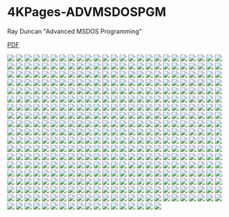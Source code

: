 # 4KPages-ADVMSDOSPGM
Ray Duncan "Advanced MSDOS Programming"

[PDF](https://1drv.ms/b/s!ArSwFV5bfcDrdBKV37HyNEwTuiw?e=7NAbQE)

![](https://github.com/KilianKegel/4KPages-ADVMSDOSPGM/blob/main/images/ADVMSDOSPGM_000.jpg)
![](https://github.com/KilianKegel/4KPages-ADVMSDOSPGM/blob/main/images/ADVMSDOSPGM_001.jpg)
![](https://github.com/KilianKegel/4KPages-ADVMSDOSPGM/blob/main/images/ADVMSDOSPGM_002.jpg)
![](https://github.com/KilianKegel/4KPages-ADVMSDOSPGM/blob/main/images/ADVMSDOSPGM_003.jpg)
![](https://github.com/KilianKegel/4KPages-ADVMSDOSPGM/blob/main/images/ADVMSDOSPGM_004.jpg)
![](https://github.com/KilianKegel/4KPages-ADVMSDOSPGM/blob/main/images/ADVMSDOSPGM_005.jpg)
![](https://github.com/KilianKegel/4KPages-ADVMSDOSPGM/blob/main/images/ADVMSDOSPGM_006.jpg)
![](https://github.com/KilianKegel/4KPages-ADVMSDOSPGM/blob/main/images/ADVMSDOSPGM_007.jpg)
![](https://github.com/KilianKegel/4KPages-ADVMSDOSPGM/blob/main/images/ADVMSDOSPGM_008.jpg)
![](https://github.com/KilianKegel/4KPages-ADVMSDOSPGM/blob/main/images/ADVMSDOSPGM_009.jpg)
![](https://github.com/KilianKegel/4KPages-ADVMSDOSPGM/blob/main/images/ADVMSDOSPGM_010.jpg)
![](https://github.com/KilianKegel/4KPages-ADVMSDOSPGM/blob/main/images/ADVMSDOSPGM_011.jpg)
![](https://github.com/KilianKegel/4KPages-ADVMSDOSPGM/blob/main/images/ADVMSDOSPGM_012.jpg)
![](https://github.com/KilianKegel/4KPages-ADVMSDOSPGM/blob/main/images/ADVMSDOSPGM_013.jpg)
![](https://github.com/KilianKegel/4KPages-ADVMSDOSPGM/blob/main/images/ADVMSDOSPGM_014.jpg)
![](https://github.com/KilianKegel/4KPages-ADVMSDOSPGM/blob/main/images/ADVMSDOSPGM_015.jpg)
![](https://github.com/KilianKegel/4KPages-ADVMSDOSPGM/blob/main/images/ADVMSDOSPGM_016.jpg)
![](https://github.com/KilianKegel/4KPages-ADVMSDOSPGM/blob/main/images/ADVMSDOSPGM_017.jpg)
![](https://github.com/KilianKegel/4KPages-ADVMSDOSPGM/blob/main/images/ADVMSDOSPGM_018.jpg)
![](https://github.com/KilianKegel/4KPages-ADVMSDOSPGM/blob/main/images/ADVMSDOSPGM_019.jpg)
![](https://github.com/KilianKegel/4KPages-ADVMSDOSPGM/blob/main/images/ADVMSDOSPGM_020.jpg)
![](https://github.com/KilianKegel/4KPages-ADVMSDOSPGM/blob/main/images/ADVMSDOSPGM_021.jpg)
![](https://github.com/KilianKegel/4KPages-ADVMSDOSPGM/blob/main/images/ADVMSDOSPGM_022.jpg)
![](https://github.com/KilianKegel/4KPages-ADVMSDOSPGM/blob/main/images/ADVMSDOSPGM_023.jpg)
![](https://github.com/KilianKegel/4KPages-ADVMSDOSPGM/blob/main/images/ADVMSDOSPGM_024.jpg)
![](https://github.com/KilianKegel/4KPages-ADVMSDOSPGM/blob/main/images/ADVMSDOSPGM_025.jpg)
![](https://github.com/KilianKegel/4KPages-ADVMSDOSPGM/blob/main/images/ADVMSDOSPGM_026.jpg)
![](https://github.com/KilianKegel/4KPages-ADVMSDOSPGM/blob/main/images/ADVMSDOSPGM_027.jpg)
![](https://github.com/KilianKegel/4KPages-ADVMSDOSPGM/blob/main/images/ADVMSDOSPGM_028.jpg)
![](https://github.com/KilianKegel/4KPages-ADVMSDOSPGM/blob/main/images/ADVMSDOSPGM_029.jpg)
![](https://github.com/KilianKegel/4KPages-ADVMSDOSPGM/blob/main/images/ADVMSDOSPGM_030.jpg)
![](https://github.com/KilianKegel/4KPages-ADVMSDOSPGM/blob/main/images/ADVMSDOSPGM_031.jpg)
![](https://github.com/KilianKegel/4KPages-ADVMSDOSPGM/blob/main/images/ADVMSDOSPGM_032.jpg)
![](https://github.com/KilianKegel/4KPages-ADVMSDOSPGM/blob/main/images/ADVMSDOSPGM_033.jpg)
![](https://github.com/KilianKegel/4KPages-ADVMSDOSPGM/blob/main/images/ADVMSDOSPGM_034.jpg)
![](https://github.com/KilianKegel/4KPages-ADVMSDOSPGM/blob/main/images/ADVMSDOSPGM_035.jpg)
![](https://github.com/KilianKegel/4KPages-ADVMSDOSPGM/blob/main/images/ADVMSDOSPGM_036.jpg)
![](https://github.com/KilianKegel/4KPages-ADVMSDOSPGM/blob/main/images/ADVMSDOSPGM_037.jpg)
![](https://github.com/KilianKegel/4KPages-ADVMSDOSPGM/blob/main/images/ADVMSDOSPGM_038.jpg)
![](https://github.com/KilianKegel/4KPages-ADVMSDOSPGM/blob/main/images/ADVMSDOSPGM_039.jpg)
![](https://github.com/KilianKegel/4KPages-ADVMSDOSPGM/blob/main/images/ADVMSDOSPGM_040.jpg)
![](https://github.com/KilianKegel/4KPages-ADVMSDOSPGM/blob/main/images/ADVMSDOSPGM_041.jpg)
![](https://github.com/KilianKegel/4KPages-ADVMSDOSPGM/blob/main/images/ADVMSDOSPGM_042.jpg)
![](https://github.com/KilianKegel/4KPages-ADVMSDOSPGM/blob/main/images/ADVMSDOSPGM_043.jpg)
![](https://github.com/KilianKegel/4KPages-ADVMSDOSPGM/blob/main/images/ADVMSDOSPGM_044.jpg)
![](https://github.com/KilianKegel/4KPages-ADVMSDOSPGM/blob/main/images/ADVMSDOSPGM_045.jpg)
![](https://github.com/KilianKegel/4KPages-ADVMSDOSPGM/blob/main/images/ADVMSDOSPGM_046.jpg)
![](https://github.com/KilianKegel/4KPages-ADVMSDOSPGM/blob/main/images/ADVMSDOSPGM_047.jpg)
![](https://github.com/KilianKegel/4KPages-ADVMSDOSPGM/blob/main/images/ADVMSDOSPGM_048.jpg)
![](https://github.com/KilianKegel/4KPages-ADVMSDOSPGM/blob/main/images/ADVMSDOSPGM_049.jpg)
![](https://github.com/KilianKegel/4KPages-ADVMSDOSPGM/blob/main/images/ADVMSDOSPGM_050.jpg)
![](https://github.com/KilianKegel/4KPages-ADVMSDOSPGM/blob/main/images/ADVMSDOSPGM_051.jpg)
![](https://github.com/KilianKegel/4KPages-ADVMSDOSPGM/blob/main/images/ADVMSDOSPGM_052.jpg)
![](https://github.com/KilianKegel/4KPages-ADVMSDOSPGM/blob/main/images/ADVMSDOSPGM_053.jpg)
![](https://github.com/KilianKegel/4KPages-ADVMSDOSPGM/blob/main/images/ADVMSDOSPGM_054.jpg)
![](https://github.com/KilianKegel/4KPages-ADVMSDOSPGM/blob/main/images/ADVMSDOSPGM_055.jpg)
![](https://github.com/KilianKegel/4KPages-ADVMSDOSPGM/blob/main/images/ADVMSDOSPGM_056.jpg)
![](https://github.com/KilianKegel/4KPages-ADVMSDOSPGM/blob/main/images/ADVMSDOSPGM_057.jpg)
![](https://github.com/KilianKegel/4KPages-ADVMSDOSPGM/blob/main/images/ADVMSDOSPGM_058.jpg)
![](https://github.com/KilianKegel/4KPages-ADVMSDOSPGM/blob/main/images/ADVMSDOSPGM_059.jpg)
![](https://github.com/KilianKegel/4KPages-ADVMSDOSPGM/blob/main/images/ADVMSDOSPGM_060.jpg)
![](https://github.com/KilianKegel/4KPages-ADVMSDOSPGM/blob/main/images/ADVMSDOSPGM_061.jpg)
![](https://github.com/KilianKegel/4KPages-ADVMSDOSPGM/blob/main/images/ADVMSDOSPGM_062.jpg)
![](https://github.com/KilianKegel/4KPages-ADVMSDOSPGM/blob/main/images/ADVMSDOSPGM_063.jpg)
![](https://github.com/KilianKegel/4KPages-ADVMSDOSPGM/blob/main/images/ADVMSDOSPGM_064.jpg)
![](https://github.com/KilianKegel/4KPages-ADVMSDOSPGM/blob/main/images/ADVMSDOSPGM_065.jpg)
![](https://github.com/KilianKegel/4KPages-ADVMSDOSPGM/blob/main/images/ADVMSDOSPGM_066.jpg)
![](https://github.com/KilianKegel/4KPages-ADVMSDOSPGM/blob/main/images/ADVMSDOSPGM_067.jpg)
![](https://github.com/KilianKegel/4KPages-ADVMSDOSPGM/blob/main/images/ADVMSDOSPGM_068.jpg)
![](https://github.com/KilianKegel/4KPages-ADVMSDOSPGM/blob/main/images/ADVMSDOSPGM_069.jpg)
![](https://github.com/KilianKegel/4KPages-ADVMSDOSPGM/blob/main/images/ADVMSDOSPGM_070.jpg)
![](https://github.com/KilianKegel/4KPages-ADVMSDOSPGM/blob/main/images/ADVMSDOSPGM_071.jpg)
![](https://github.com/KilianKegel/4KPages-ADVMSDOSPGM/blob/main/images/ADVMSDOSPGM_072.jpg)
![](https://github.com/KilianKegel/4KPages-ADVMSDOSPGM/blob/main/images/ADVMSDOSPGM_073.jpg)
![](https://github.com/KilianKegel/4KPages-ADVMSDOSPGM/blob/main/images/ADVMSDOSPGM_074.jpg)
![](https://github.com/KilianKegel/4KPages-ADVMSDOSPGM/blob/main/images/ADVMSDOSPGM_075.jpg)
![](https://github.com/KilianKegel/4KPages-ADVMSDOSPGM/blob/main/images/ADVMSDOSPGM_076.jpg)
![](https://github.com/KilianKegel/4KPages-ADVMSDOSPGM/blob/main/images/ADVMSDOSPGM_077.jpg)
![](https://github.com/KilianKegel/4KPages-ADVMSDOSPGM/blob/main/images/ADVMSDOSPGM_078.jpg)
![](https://github.com/KilianKegel/4KPages-ADVMSDOSPGM/blob/main/images/ADVMSDOSPGM_079.jpg)
![](https://github.com/KilianKegel/4KPages-ADVMSDOSPGM/blob/main/images/ADVMSDOSPGM_080.jpg)
![](https://github.com/KilianKegel/4KPages-ADVMSDOSPGM/blob/main/images/ADVMSDOSPGM_081.jpg)
![](https://github.com/KilianKegel/4KPages-ADVMSDOSPGM/blob/main/images/ADVMSDOSPGM_082.jpg)
![](https://github.com/KilianKegel/4KPages-ADVMSDOSPGM/blob/main/images/ADVMSDOSPGM_083.jpg)
![](https://github.com/KilianKegel/4KPages-ADVMSDOSPGM/blob/main/images/ADVMSDOSPGM_084.jpg)
![](https://github.com/KilianKegel/4KPages-ADVMSDOSPGM/blob/main/images/ADVMSDOSPGM_085.jpg)
![](https://github.com/KilianKegel/4KPages-ADVMSDOSPGM/blob/main/images/ADVMSDOSPGM_086.jpg)
![](https://github.com/KilianKegel/4KPages-ADVMSDOSPGM/blob/main/images/ADVMSDOSPGM_087.jpg)
![](https://github.com/KilianKegel/4KPages-ADVMSDOSPGM/blob/main/images/ADVMSDOSPGM_088.jpg)
![](https://github.com/KilianKegel/4KPages-ADVMSDOSPGM/blob/main/images/ADVMSDOSPGM_089.jpg)
![](https://github.com/KilianKegel/4KPages-ADVMSDOSPGM/blob/main/images/ADVMSDOSPGM_090.jpg)
![](https://github.com/KilianKegel/4KPages-ADVMSDOSPGM/blob/main/images/ADVMSDOSPGM_091.jpg)
![](https://github.com/KilianKegel/4KPages-ADVMSDOSPGM/blob/main/images/ADVMSDOSPGM_092.jpg)
![](https://github.com/KilianKegel/4KPages-ADVMSDOSPGM/blob/main/images/ADVMSDOSPGM_093.jpg)
![](https://github.com/KilianKegel/4KPages-ADVMSDOSPGM/blob/main/images/ADVMSDOSPGM_094.jpg)
![](https://github.com/KilianKegel/4KPages-ADVMSDOSPGM/blob/main/images/ADVMSDOSPGM_095.jpg)
![](https://github.com/KilianKegel/4KPages-ADVMSDOSPGM/blob/main/images/ADVMSDOSPGM_096.jpg)
![](https://github.com/KilianKegel/4KPages-ADVMSDOSPGM/blob/main/images/ADVMSDOSPGM_097.jpg)
![](https://github.com/KilianKegel/4KPages-ADVMSDOSPGM/blob/main/images/ADVMSDOSPGM_098.jpg)
![](https://github.com/KilianKegel/4KPages-ADVMSDOSPGM/blob/main/images/ADVMSDOSPGM_099.jpg)
![](https://github.com/KilianKegel/4KPages-ADVMSDOSPGM/blob/main/images/ADVMSDOSPGM_100.jpg)
![](https://github.com/KilianKegel/4KPages-ADVMSDOSPGM/blob/main/images/ADVMSDOSPGM_101.jpg)
![](https://github.com/KilianKegel/4KPages-ADVMSDOSPGM/blob/main/images/ADVMSDOSPGM_102.jpg)
![](https://github.com/KilianKegel/4KPages-ADVMSDOSPGM/blob/main/images/ADVMSDOSPGM_103.jpg)
![](https://github.com/KilianKegel/4KPages-ADVMSDOSPGM/blob/main/images/ADVMSDOSPGM_104.jpg)
![](https://github.com/KilianKegel/4KPages-ADVMSDOSPGM/blob/main/images/ADVMSDOSPGM_105.jpg)
![](https://github.com/KilianKegel/4KPages-ADVMSDOSPGM/blob/main/images/ADVMSDOSPGM_106.jpg)
![](https://github.com/KilianKegel/4KPages-ADVMSDOSPGM/blob/main/images/ADVMSDOSPGM_107.jpg)
![](https://github.com/KilianKegel/4KPages-ADVMSDOSPGM/blob/main/images/ADVMSDOSPGM_108.jpg)
![](https://github.com/KilianKegel/4KPages-ADVMSDOSPGM/blob/main/images/ADVMSDOSPGM_109.jpg)
![](https://github.com/KilianKegel/4KPages-ADVMSDOSPGM/blob/main/images/ADVMSDOSPGM_110.jpg)
![](https://github.com/KilianKegel/4KPages-ADVMSDOSPGM/blob/main/images/ADVMSDOSPGM_111.jpg)
![](https://github.com/KilianKegel/4KPages-ADVMSDOSPGM/blob/main/images/ADVMSDOSPGM_112.jpg)
![](https://github.com/KilianKegel/4KPages-ADVMSDOSPGM/blob/main/images/ADVMSDOSPGM_113.jpg)
![](https://github.com/KilianKegel/4KPages-ADVMSDOSPGM/blob/main/images/ADVMSDOSPGM_114.jpg)
![](https://github.com/KilianKegel/4KPages-ADVMSDOSPGM/blob/main/images/ADVMSDOSPGM_115.jpg)
![](https://github.com/KilianKegel/4KPages-ADVMSDOSPGM/blob/main/images/ADVMSDOSPGM_116.jpg)
![](https://github.com/KilianKegel/4KPages-ADVMSDOSPGM/blob/main/images/ADVMSDOSPGM_117.jpg)
![](https://github.com/KilianKegel/4KPages-ADVMSDOSPGM/blob/main/images/ADVMSDOSPGM_118.jpg)
![](https://github.com/KilianKegel/4KPages-ADVMSDOSPGM/blob/main/images/ADVMSDOSPGM_119.jpg)
![](https://github.com/KilianKegel/4KPages-ADVMSDOSPGM/blob/main/images/ADVMSDOSPGM_120.jpg)
![](https://github.com/KilianKegel/4KPages-ADVMSDOSPGM/blob/main/images/ADVMSDOSPGM_121.jpg)
![](https://github.com/KilianKegel/4KPages-ADVMSDOSPGM/blob/main/images/ADVMSDOSPGM_122.jpg)
![](https://github.com/KilianKegel/4KPages-ADVMSDOSPGM/blob/main/images/ADVMSDOSPGM_123.jpg)
![](https://github.com/KilianKegel/4KPages-ADVMSDOSPGM/blob/main/images/ADVMSDOSPGM_124.jpg)
![](https://github.com/KilianKegel/4KPages-ADVMSDOSPGM/blob/main/images/ADVMSDOSPGM_125.jpg)
![](https://github.com/KilianKegel/4KPages-ADVMSDOSPGM/blob/main/images/ADVMSDOSPGM_126.jpg)
![](https://github.com/KilianKegel/4KPages-ADVMSDOSPGM/blob/main/images/ADVMSDOSPGM_127.jpg)
![](https://github.com/KilianKegel/4KPages-ADVMSDOSPGM/blob/main/images/ADVMSDOSPGM_128.jpg)
![](https://github.com/KilianKegel/4KPages-ADVMSDOSPGM/blob/main/images/ADVMSDOSPGM_129.jpg)
![](https://github.com/KilianKegel/4KPages-ADVMSDOSPGM/blob/main/images/ADVMSDOSPGM_130.jpg)
![](https://github.com/KilianKegel/4KPages-ADVMSDOSPGM/blob/main/images/ADVMSDOSPGM_131.jpg)
![](https://github.com/KilianKegel/4KPages-ADVMSDOSPGM/blob/main/images/ADVMSDOSPGM_132.jpg)
![](https://github.com/KilianKegel/4KPages-ADVMSDOSPGM/blob/main/images/ADVMSDOSPGM_133.jpg)
![](https://github.com/KilianKegel/4KPages-ADVMSDOSPGM/blob/main/images/ADVMSDOSPGM_134.jpg)
![](https://github.com/KilianKegel/4KPages-ADVMSDOSPGM/blob/main/images/ADVMSDOSPGM_135.jpg)
![](https://github.com/KilianKegel/4KPages-ADVMSDOSPGM/blob/main/images/ADVMSDOSPGM_136.jpg)
![](https://github.com/KilianKegel/4KPages-ADVMSDOSPGM/blob/main/images/ADVMSDOSPGM_137.jpg)
![](https://github.com/KilianKegel/4KPages-ADVMSDOSPGM/blob/main/images/ADVMSDOSPGM_138.jpg)
![](https://github.com/KilianKegel/4KPages-ADVMSDOSPGM/blob/main/images/ADVMSDOSPGM_139.jpg)
![](https://github.com/KilianKegel/4KPages-ADVMSDOSPGM/blob/main/images/ADVMSDOSPGM_140.jpg)
![](https://github.com/KilianKegel/4KPages-ADVMSDOSPGM/blob/main/images/ADVMSDOSPGM_141.jpg)
![](https://github.com/KilianKegel/4KPages-ADVMSDOSPGM/blob/main/images/ADVMSDOSPGM_142.jpg)
![](https://github.com/KilianKegel/4KPages-ADVMSDOSPGM/blob/main/images/ADVMSDOSPGM_143.jpg)
![](https://github.com/KilianKegel/4KPages-ADVMSDOSPGM/blob/main/images/ADVMSDOSPGM_144.jpg)
![](https://github.com/KilianKegel/4KPages-ADVMSDOSPGM/blob/main/images/ADVMSDOSPGM_145.jpg)
![](https://github.com/KilianKegel/4KPages-ADVMSDOSPGM/blob/main/images/ADVMSDOSPGM_146.jpg)
![](https://github.com/KilianKegel/4KPages-ADVMSDOSPGM/blob/main/images/ADVMSDOSPGM_147.jpg)
![](https://github.com/KilianKegel/4KPages-ADVMSDOSPGM/blob/main/images/ADVMSDOSPGM_148.jpg)
![](https://github.com/KilianKegel/4KPages-ADVMSDOSPGM/blob/main/images/ADVMSDOSPGM_149.jpg)
![](https://github.com/KilianKegel/4KPages-ADVMSDOSPGM/blob/main/images/ADVMSDOSPGM_150.jpg)
![](https://github.com/KilianKegel/4KPages-ADVMSDOSPGM/blob/main/images/ADVMSDOSPGM_151.jpg)
![](https://github.com/KilianKegel/4KPages-ADVMSDOSPGM/blob/main/images/ADVMSDOSPGM_152.jpg)
![](https://github.com/KilianKegel/4KPages-ADVMSDOSPGM/blob/main/images/ADVMSDOSPGM_153.jpg)
![](https://github.com/KilianKegel/4KPages-ADVMSDOSPGM/blob/main/images/ADVMSDOSPGM_154.jpg)
![](https://github.com/KilianKegel/4KPages-ADVMSDOSPGM/blob/main/images/ADVMSDOSPGM_155.jpg)
![](https://github.com/KilianKegel/4KPages-ADVMSDOSPGM/blob/main/images/ADVMSDOSPGM_156.jpg)
![](https://github.com/KilianKegel/4KPages-ADVMSDOSPGM/blob/main/images/ADVMSDOSPGM_157.jpg)
![](https://github.com/KilianKegel/4KPages-ADVMSDOSPGM/blob/main/images/ADVMSDOSPGM_158.jpg)
![](https://github.com/KilianKegel/4KPages-ADVMSDOSPGM/blob/main/images/ADVMSDOSPGM_159.jpg)
![](https://github.com/KilianKegel/4KPages-ADVMSDOSPGM/blob/main/images/ADVMSDOSPGM_160.jpg)
![](https://github.com/KilianKegel/4KPages-ADVMSDOSPGM/blob/main/images/ADVMSDOSPGM_161.jpg)
![](https://github.com/KilianKegel/4KPages-ADVMSDOSPGM/blob/main/images/ADVMSDOSPGM_162.jpg)
![](https://github.com/KilianKegel/4KPages-ADVMSDOSPGM/blob/main/images/ADVMSDOSPGM_163.jpg)
![](https://github.com/KilianKegel/4KPages-ADVMSDOSPGM/blob/main/images/ADVMSDOSPGM_164.jpg)
![](https://github.com/KilianKegel/4KPages-ADVMSDOSPGM/blob/main/images/ADVMSDOSPGM_165.jpg)
![](https://github.com/KilianKegel/4KPages-ADVMSDOSPGM/blob/main/images/ADVMSDOSPGM_166.jpg)
![](https://github.com/KilianKegel/4KPages-ADVMSDOSPGM/blob/main/images/ADVMSDOSPGM_167.jpg)
![](https://github.com/KilianKegel/4KPages-ADVMSDOSPGM/blob/main/images/ADVMSDOSPGM_168.jpg)
![](https://github.com/KilianKegel/4KPages-ADVMSDOSPGM/blob/main/images/ADVMSDOSPGM_169.jpg)
![](https://github.com/KilianKegel/4KPages-ADVMSDOSPGM/blob/main/images/ADVMSDOSPGM_170.jpg)
![](https://github.com/KilianKegel/4KPages-ADVMSDOSPGM/blob/main/images/ADVMSDOSPGM_171.jpg)
![](https://github.com/KilianKegel/4KPages-ADVMSDOSPGM/blob/main/images/ADVMSDOSPGM_172.jpg)
![](https://github.com/KilianKegel/4KPages-ADVMSDOSPGM/blob/main/images/ADVMSDOSPGM_173.jpg)
![](https://github.com/KilianKegel/4KPages-ADVMSDOSPGM/blob/main/images/ADVMSDOSPGM_174.jpg)
![](https://github.com/KilianKegel/4KPages-ADVMSDOSPGM/blob/main/images/ADVMSDOSPGM_175.jpg)
![](https://github.com/KilianKegel/4KPages-ADVMSDOSPGM/blob/main/images/ADVMSDOSPGM_176.jpg)
![](https://github.com/KilianKegel/4KPages-ADVMSDOSPGM/blob/main/images/ADVMSDOSPGM_177.jpg)
![](https://github.com/KilianKegel/4KPages-ADVMSDOSPGM/blob/main/images/ADVMSDOSPGM_178.jpg)
![](https://github.com/KilianKegel/4KPages-ADVMSDOSPGM/blob/main/images/ADVMSDOSPGM_179.jpg)
![](https://github.com/KilianKegel/4KPages-ADVMSDOSPGM/blob/main/images/ADVMSDOSPGM_180.jpg)
![](https://github.com/KilianKegel/4KPages-ADVMSDOSPGM/blob/main/images/ADVMSDOSPGM_181.jpg)
![](https://github.com/KilianKegel/4KPages-ADVMSDOSPGM/blob/main/images/ADVMSDOSPGM_182.jpg)
![](https://github.com/KilianKegel/4KPages-ADVMSDOSPGM/blob/main/images/ADVMSDOSPGM_183.jpg)
![](https://github.com/KilianKegel/4KPages-ADVMSDOSPGM/blob/main/images/ADVMSDOSPGM_184.jpg)
![](https://github.com/KilianKegel/4KPages-ADVMSDOSPGM/blob/main/images/ADVMSDOSPGM_185.jpg)
![](https://github.com/KilianKegel/4KPages-ADVMSDOSPGM/blob/main/images/ADVMSDOSPGM_186.jpg)
![](https://github.com/KilianKegel/4KPages-ADVMSDOSPGM/blob/main/images/ADVMSDOSPGM_187.jpg)
![](https://github.com/KilianKegel/4KPages-ADVMSDOSPGM/blob/main/images/ADVMSDOSPGM_188.jpg)
![](https://github.com/KilianKegel/4KPages-ADVMSDOSPGM/blob/main/images/ADVMSDOSPGM_189.jpg)
![](https://github.com/KilianKegel/4KPages-ADVMSDOSPGM/blob/main/images/ADVMSDOSPGM_190.jpg)
![](https://github.com/KilianKegel/4KPages-ADVMSDOSPGM/blob/main/images/ADVMSDOSPGM_191.jpg)
![](https://github.com/KilianKegel/4KPages-ADVMSDOSPGM/blob/main/images/ADVMSDOSPGM_192.jpg)
![](https://github.com/KilianKegel/4KPages-ADVMSDOSPGM/blob/main/images/ADVMSDOSPGM_193.jpg)
![](https://github.com/KilianKegel/4KPages-ADVMSDOSPGM/blob/main/images/ADVMSDOSPGM_194.jpg)
![](https://github.com/KilianKegel/4KPages-ADVMSDOSPGM/blob/main/images/ADVMSDOSPGM_195.jpg)
![](https://github.com/KilianKegel/4KPages-ADVMSDOSPGM/blob/main/images/ADVMSDOSPGM_196.jpg)
![](https://github.com/KilianKegel/4KPages-ADVMSDOSPGM/blob/main/images/ADVMSDOSPGM_197.jpg)
![](https://github.com/KilianKegel/4KPages-ADVMSDOSPGM/blob/main/images/ADVMSDOSPGM_198.jpg)
![](https://github.com/KilianKegel/4KPages-ADVMSDOSPGM/blob/main/images/ADVMSDOSPGM_199.jpg)
![](https://github.com/KilianKegel/4KPages-ADVMSDOSPGM/blob/main/images/ADVMSDOSPGM_200.jpg)
![](https://github.com/KilianKegel/4KPages-ADVMSDOSPGM/blob/main/images/ADVMSDOSPGM_201.jpg)
![](https://github.com/KilianKegel/4KPages-ADVMSDOSPGM/blob/main/images/ADVMSDOSPGM_202.jpg)
![](https://github.com/KilianKegel/4KPages-ADVMSDOSPGM/blob/main/images/ADVMSDOSPGM_203.jpg)
![](https://github.com/KilianKegel/4KPages-ADVMSDOSPGM/blob/main/images/ADVMSDOSPGM_204.jpg)
![](https://github.com/KilianKegel/4KPages-ADVMSDOSPGM/blob/main/images/ADVMSDOSPGM_205.jpg)
![](https://github.com/KilianKegel/4KPages-ADVMSDOSPGM/blob/main/images/ADVMSDOSPGM_206.jpg)
![](https://github.com/KilianKegel/4KPages-ADVMSDOSPGM/blob/main/images/ADVMSDOSPGM_207.jpg)
![](https://github.com/KilianKegel/4KPages-ADVMSDOSPGM/blob/main/images/ADVMSDOSPGM_208.jpg)
![](https://github.com/KilianKegel/4KPages-ADVMSDOSPGM/blob/main/images/ADVMSDOSPGM_209.jpg)
![](https://github.com/KilianKegel/4KPages-ADVMSDOSPGM/blob/main/images/ADVMSDOSPGM_210.jpg)
![](https://github.com/KilianKegel/4KPages-ADVMSDOSPGM/blob/main/images/ADVMSDOSPGM_211.jpg)
![](https://github.com/KilianKegel/4KPages-ADVMSDOSPGM/blob/main/images/ADVMSDOSPGM_212.jpg)
![](https://github.com/KilianKegel/4KPages-ADVMSDOSPGM/blob/main/images/ADVMSDOSPGM_213.jpg)
![](https://github.com/KilianKegel/4KPages-ADVMSDOSPGM/blob/main/images/ADVMSDOSPGM_214.jpg)
![](https://github.com/KilianKegel/4KPages-ADVMSDOSPGM/blob/main/images/ADVMSDOSPGM_215.jpg)
![](https://github.com/KilianKegel/4KPages-ADVMSDOSPGM/blob/main/images/ADVMSDOSPGM_216.jpg)
![](https://github.com/KilianKegel/4KPages-ADVMSDOSPGM/blob/main/images/ADVMSDOSPGM_217.jpg)
![](https://github.com/KilianKegel/4KPages-ADVMSDOSPGM/blob/main/images/ADVMSDOSPGM_218.jpg)
![](https://github.com/KilianKegel/4KPages-ADVMSDOSPGM/blob/main/images/ADVMSDOSPGM_219.jpg)
![](https://github.com/KilianKegel/4KPages-ADVMSDOSPGM/blob/main/images/ADVMSDOSPGM_220.jpg)
![](https://github.com/KilianKegel/4KPages-ADVMSDOSPGM/blob/main/images/ADVMSDOSPGM_221.jpg)
![](https://github.com/KilianKegel/4KPages-ADVMSDOSPGM/blob/main/images/ADVMSDOSPGM_222.jpg)
![](https://github.com/KilianKegel/4KPages-ADVMSDOSPGM/blob/main/images/ADVMSDOSPGM_223.jpg)
![](https://github.com/KilianKegel/4KPages-ADVMSDOSPGM/blob/main/images/ADVMSDOSPGM_224.jpg)
![](https://github.com/KilianKegel/4KPages-ADVMSDOSPGM/blob/main/images/ADVMSDOSPGM_225.jpg)
![](https://github.com/KilianKegel/4KPages-ADVMSDOSPGM/blob/main/images/ADVMSDOSPGM_226.jpg)
![](https://github.com/KilianKegel/4KPages-ADVMSDOSPGM/blob/main/images/ADVMSDOSPGM_227.jpg)
![](https://github.com/KilianKegel/4KPages-ADVMSDOSPGM/blob/main/images/ADVMSDOSPGM_228.jpg)
![](https://github.com/KilianKegel/4KPages-ADVMSDOSPGM/blob/main/images/ADVMSDOSPGM_229.jpg)
![](https://github.com/KilianKegel/4KPages-ADVMSDOSPGM/blob/main/images/ADVMSDOSPGM_230.jpg)
![](https://github.com/KilianKegel/4KPages-ADVMSDOSPGM/blob/main/images/ADVMSDOSPGM_231.jpg)
![](https://github.com/KilianKegel/4KPages-ADVMSDOSPGM/blob/main/images/ADVMSDOSPGM_232.jpg)
![](https://github.com/KilianKegel/4KPages-ADVMSDOSPGM/blob/main/images/ADVMSDOSPGM_233.jpg)
![](https://github.com/KilianKegel/4KPages-ADVMSDOSPGM/blob/main/images/ADVMSDOSPGM_234.jpg)
![](https://github.com/KilianKegel/4KPages-ADVMSDOSPGM/blob/main/images/ADVMSDOSPGM_235.jpg)
![](https://github.com/KilianKegel/4KPages-ADVMSDOSPGM/blob/main/images/ADVMSDOSPGM_236.jpg)
![](https://github.com/KilianKegel/4KPages-ADVMSDOSPGM/blob/main/images/ADVMSDOSPGM_237.jpg)
![](https://github.com/KilianKegel/4KPages-ADVMSDOSPGM/blob/main/images/ADVMSDOSPGM_238.jpg)
![](https://github.com/KilianKegel/4KPages-ADVMSDOSPGM/blob/main/images/ADVMSDOSPGM_239.jpg)
![](https://github.com/KilianKegel/4KPages-ADVMSDOSPGM/blob/main/images/ADVMSDOSPGM_240.jpg)
![](https://github.com/KilianKegel/4KPages-ADVMSDOSPGM/blob/main/images/ADVMSDOSPGM_241.jpg)
![](https://github.com/KilianKegel/4KPages-ADVMSDOSPGM/blob/main/images/ADVMSDOSPGM_242.jpg)
![](https://github.com/KilianKegel/4KPages-ADVMSDOSPGM/blob/main/images/ADVMSDOSPGM_243.jpg)
![](https://github.com/KilianKegel/4KPages-ADVMSDOSPGM/blob/main/images/ADVMSDOSPGM_244.jpg)
![](https://github.com/KilianKegel/4KPages-ADVMSDOSPGM/blob/main/images/ADVMSDOSPGM_245.jpg)
![](https://github.com/KilianKegel/4KPages-ADVMSDOSPGM/blob/main/images/ADVMSDOSPGM_246.jpg)
![](https://github.com/KilianKegel/4KPages-ADVMSDOSPGM/blob/main/images/ADVMSDOSPGM_247.jpg)
![](https://github.com/KilianKegel/4KPages-ADVMSDOSPGM/blob/main/images/ADVMSDOSPGM_248.jpg)
![](https://github.com/KilianKegel/4KPages-ADVMSDOSPGM/blob/main/images/ADVMSDOSPGM_249.jpg)
![](https://github.com/KilianKegel/4KPages-ADVMSDOSPGM/blob/main/images/ADVMSDOSPGM_250.jpg)
![](https://github.com/KilianKegel/4KPages-ADVMSDOSPGM/blob/main/images/ADVMSDOSPGM_251.jpg)
![](https://github.com/KilianKegel/4KPages-ADVMSDOSPGM/blob/main/images/ADVMSDOSPGM_252.jpg)
![](https://github.com/KilianKegel/4KPages-ADVMSDOSPGM/blob/main/images/ADVMSDOSPGM_253.jpg)
![](https://github.com/KilianKegel/4KPages-ADVMSDOSPGM/blob/main/images/ADVMSDOSPGM_254.jpg)
![](https://github.com/KilianKegel/4KPages-ADVMSDOSPGM/blob/main/images/ADVMSDOSPGM_255.jpg)
![](https://github.com/KilianKegel/4KPages-ADVMSDOSPGM/blob/main/images/ADVMSDOSPGM_256.jpg)
![](https://github.com/KilianKegel/4KPages-ADVMSDOSPGM/blob/main/images/ADVMSDOSPGM_257.jpg)
![](https://github.com/KilianKegel/4KPages-ADVMSDOSPGM/blob/main/images/ADVMSDOSPGM_258.jpg)
![](https://github.com/KilianKegel/4KPages-ADVMSDOSPGM/blob/main/images/ADVMSDOSPGM_259.jpg)
![](https://github.com/KilianKegel/4KPages-ADVMSDOSPGM/blob/main/images/ADVMSDOSPGM_260.jpg)
![](https://github.com/KilianKegel/4KPages-ADVMSDOSPGM/blob/main/images/ADVMSDOSPGM_261.jpg)
![](https://github.com/KilianKegel/4KPages-ADVMSDOSPGM/blob/main/images/ADVMSDOSPGM_262.jpg)
![](https://github.com/KilianKegel/4KPages-ADVMSDOSPGM/blob/main/images/ADVMSDOSPGM_263.jpg)
![](https://github.com/KilianKegel/4KPages-ADVMSDOSPGM/blob/main/images/ADVMSDOSPGM_264.jpg)
![](https://github.com/KilianKegel/4KPages-ADVMSDOSPGM/blob/main/images/ADVMSDOSPGM_265.jpg)
![](https://github.com/KilianKegel/4KPages-ADVMSDOSPGM/blob/main/images/ADVMSDOSPGM_266.jpg)
![](https://github.com/KilianKegel/4KPages-ADVMSDOSPGM/blob/main/images/ADVMSDOSPGM_267.jpg)
![](https://github.com/KilianKegel/4KPages-ADVMSDOSPGM/blob/main/images/ADVMSDOSPGM_268.jpg)
![](https://github.com/KilianKegel/4KPages-ADVMSDOSPGM/blob/main/images/ADVMSDOSPGM_269.jpg)
![](https://github.com/KilianKegel/4KPages-ADVMSDOSPGM/blob/main/images/ADVMSDOSPGM_270.jpg)
![](https://github.com/KilianKegel/4KPages-ADVMSDOSPGM/blob/main/images/ADVMSDOSPGM_271.jpg)
![](https://github.com/KilianKegel/4KPages-ADVMSDOSPGM/blob/main/images/ADVMSDOSPGM_272.jpg)
![](https://github.com/KilianKegel/4KPages-ADVMSDOSPGM/blob/main/images/ADVMSDOSPGM_273.jpg)
![](https://github.com/KilianKegel/4KPages-ADVMSDOSPGM/blob/main/images/ADVMSDOSPGM_274.jpg)
![](https://github.com/KilianKegel/4KPages-ADVMSDOSPGM/blob/main/images/ADVMSDOSPGM_275.jpg)
![](https://github.com/KilianKegel/4KPages-ADVMSDOSPGM/blob/main/images/ADVMSDOSPGM_276.jpg)
![](https://github.com/KilianKegel/4KPages-ADVMSDOSPGM/blob/main/images/ADVMSDOSPGM_277.jpg)
![](https://github.com/KilianKegel/4KPages-ADVMSDOSPGM/blob/main/images/ADVMSDOSPGM_278.jpg)
![](https://github.com/KilianKegel/4KPages-ADVMSDOSPGM/blob/main/images/ADVMSDOSPGM_279.jpg)
![](https://github.com/KilianKegel/4KPages-ADVMSDOSPGM/blob/main/images/ADVMSDOSPGM_280.jpg)
![](https://github.com/KilianKegel/4KPages-ADVMSDOSPGM/blob/main/images/ADVMSDOSPGM_281.jpg)
![](https://github.com/KilianKegel/4KPages-ADVMSDOSPGM/blob/main/images/ADVMSDOSPGM_282.jpg)
![](https://github.com/KilianKegel/4KPages-ADVMSDOSPGM/blob/main/images/ADVMSDOSPGM_283.jpg)
![](https://github.com/KilianKegel/4KPages-ADVMSDOSPGM/blob/main/images/ADVMSDOSPGM_284.jpg)
![](https://github.com/KilianKegel/4KPages-ADVMSDOSPGM/blob/main/images/ADVMSDOSPGM_285.jpg)
![](https://github.com/KilianKegel/4KPages-ADVMSDOSPGM/blob/main/images/ADVMSDOSPGM_286.jpg)
![](https://github.com/KilianKegel/4KPages-ADVMSDOSPGM/blob/main/images/ADVMSDOSPGM_287.jpg)
![](https://github.com/KilianKegel/4KPages-ADVMSDOSPGM/blob/main/images/ADVMSDOSPGM_288.jpg)
![](https://github.com/KilianKegel/4KPages-ADVMSDOSPGM/blob/main/images/ADVMSDOSPGM_289.jpg)
![](https://github.com/KilianKegel/4KPages-ADVMSDOSPGM/blob/main/images/ADVMSDOSPGM_290.jpg)
![](https://github.com/KilianKegel/4KPages-ADVMSDOSPGM/blob/main/images/ADVMSDOSPGM_291.jpg)
![](https://github.com/KilianKegel/4KPages-ADVMSDOSPGM/blob/main/images/ADVMSDOSPGM_292.jpg)
![](https://github.com/KilianKegel/4KPages-ADVMSDOSPGM/blob/main/images/ADVMSDOSPGM_293.jpg)
![](https://github.com/KilianKegel/4KPages-ADVMSDOSPGM/blob/main/images/ADVMSDOSPGM_294.jpg)
![](https://github.com/KilianKegel/4KPages-ADVMSDOSPGM/blob/main/images/ADVMSDOSPGM_295.jpg)
![](https://github.com/KilianKegel/4KPages-ADVMSDOSPGM/blob/main/images/ADVMSDOSPGM_296.jpg)
![](https://github.com/KilianKegel/4KPages-ADVMSDOSPGM/blob/main/images/ADVMSDOSPGM_297.jpg)
![](https://github.com/KilianKegel/4KPages-ADVMSDOSPGM/blob/main/images/ADVMSDOSPGM_298.jpg)
![](https://github.com/KilianKegel/4KPages-ADVMSDOSPGM/blob/main/images/ADVMSDOSPGM_299.jpg)
![](https://github.com/KilianKegel/4KPages-ADVMSDOSPGM/blob/main/images/ADVMSDOSPGM_300.jpg)
![](https://github.com/KilianKegel/4KPages-ADVMSDOSPGM/blob/main/images/ADVMSDOSPGM_301.jpg)
![](https://github.com/KilianKegel/4KPages-ADVMSDOSPGM/blob/main/images/ADVMSDOSPGM_302.jpg)
![](https://github.com/KilianKegel/4KPages-ADVMSDOSPGM/blob/main/images/ADVMSDOSPGM_303.jpg)
![](https://github.com/KilianKegel/4KPages-ADVMSDOSPGM/blob/main/images/ADVMSDOSPGM_304.jpg)
![](https://github.com/KilianKegel/4KPages-ADVMSDOSPGM/blob/main/images/ADVMSDOSPGM_305.jpg)
![](https://github.com/KilianKegel/4KPages-ADVMSDOSPGM/blob/main/images/ADVMSDOSPGM_306.jpg)
![](https://github.com/KilianKegel/4KPages-ADVMSDOSPGM/blob/main/images/ADVMSDOSPGM_307.jpg)
![](https://github.com/KilianKegel/4KPages-ADVMSDOSPGM/blob/main/images/ADVMSDOSPGM_308.jpg)
![](https://github.com/KilianKegel/4KPages-ADVMSDOSPGM/blob/main/images/ADVMSDOSPGM_309.jpg)
![](https://github.com/KilianKegel/4KPages-ADVMSDOSPGM/blob/main/images/ADVMSDOSPGM_310.jpg)
![](https://github.com/KilianKegel/4KPages-ADVMSDOSPGM/blob/main/images/ADVMSDOSPGM_311.jpg)
![](https://github.com/KilianKegel/4KPages-ADVMSDOSPGM/blob/main/images/ADVMSDOSPGM_312.jpg)
![](https://github.com/KilianKegel/4KPages-ADVMSDOSPGM/blob/main/images/ADVMSDOSPGM_313.jpg)
![](https://github.com/KilianKegel/4KPages-ADVMSDOSPGM/blob/main/images/ADVMSDOSPGM_314.jpg)
![](https://github.com/KilianKegel/4KPages-ADVMSDOSPGM/blob/main/images/ADVMSDOSPGM_315.jpg)
![](https://github.com/KilianKegel/4KPages-ADVMSDOSPGM/blob/main/images/ADVMSDOSPGM_316.jpg)
![](https://github.com/KilianKegel/4KPages-ADVMSDOSPGM/blob/main/images/ADVMSDOSPGM_317.jpg)
![](https://github.com/KilianKegel/4KPages-ADVMSDOSPGM/blob/main/images/ADVMSDOSPGM_318.jpg)
![](https://github.com/KilianKegel/4KPages-ADVMSDOSPGM/blob/main/images/ADVMSDOSPGM_319.jpg)
![](https://github.com/KilianKegel/4KPages-ADVMSDOSPGM/blob/main/images/ADVMSDOSPGM_320.jpg)
![](https://github.com/KilianKegel/4KPages-ADVMSDOSPGM/blob/main/images/ADVMSDOSPGM_321.jpg)
![](https://github.com/KilianKegel/4KPages-ADVMSDOSPGM/blob/main/images/ADVMSDOSPGM_322.jpg)
![](https://github.com/KilianKegel/4KPages-ADVMSDOSPGM/blob/main/images/ADVMSDOSPGM_323.jpg)
![](https://github.com/KilianKegel/4KPages-ADVMSDOSPGM/blob/main/images/ADVMSDOSPGM_324.jpg)
![](https://github.com/KilianKegel/4KPages-ADVMSDOSPGM/blob/main/images/ADVMSDOSPGM_325.jpg)
![](https://github.com/KilianKegel/4KPages-ADVMSDOSPGM/blob/main/images/ADVMSDOSPGM_326.jpg)
![](https://github.com/KilianKegel/4KPages-ADVMSDOSPGM/blob/main/images/ADVMSDOSPGM_327.jpg)
![](https://github.com/KilianKegel/4KPages-ADVMSDOSPGM/blob/main/images/ADVMSDOSPGM_328.jpg)
![](https://github.com/KilianKegel/4KPages-ADVMSDOSPGM/blob/main/images/ADVMSDOSPGM_329.jpg)
![](https://github.com/KilianKegel/4KPages-ADVMSDOSPGM/blob/main/images/ADVMSDOSPGM_330.jpg)
![](https://github.com/KilianKegel/4KPages-ADVMSDOSPGM/blob/main/images/ADVMSDOSPGM_331.jpg)
![](https://github.com/KilianKegel/4KPages-ADVMSDOSPGM/blob/main/images/ADVMSDOSPGM_332.jpg)
![](https://github.com/KilianKegel/4KPages-ADVMSDOSPGM/blob/main/images/ADVMSDOSPGM_333.jpg)
![](https://github.com/KilianKegel/4KPages-ADVMSDOSPGM/blob/main/images/ADVMSDOSPGM_334.jpg)
![](https://github.com/KilianKegel/4KPages-ADVMSDOSPGM/blob/main/images/ADVMSDOSPGM_335.jpg)
![](https://github.com/KilianKegel/4KPages-ADVMSDOSPGM/blob/main/images/ADVMSDOSPGM_336.jpg)
![](https://github.com/KilianKegel/4KPages-ADVMSDOSPGM/blob/main/images/ADVMSDOSPGM_337.jpg)
![](https://github.com/KilianKegel/4KPages-ADVMSDOSPGM/blob/main/images/ADVMSDOSPGM_338.jpg)
![](https://github.com/KilianKegel/4KPages-ADVMSDOSPGM/blob/main/images/ADVMSDOSPGM_339.jpg)
![](https://github.com/KilianKegel/4KPages-ADVMSDOSPGM/blob/main/images/ADVMSDOSPGM_340.jpg)
![](https://github.com/KilianKegel/4KPages-ADVMSDOSPGM/blob/main/images/ADVMSDOSPGM_341.jpg)
![](https://github.com/KilianKegel/4KPages-ADVMSDOSPGM/blob/main/images/ADVMSDOSPGM_342.jpg)
![](https://github.com/KilianKegel/4KPages-ADVMSDOSPGM/blob/main/images/ADVMSDOSPGM_343.jpg)
![](https://github.com/KilianKegel/4KPages-ADVMSDOSPGM/blob/main/images/ADVMSDOSPGM_344.jpg)
![](https://github.com/KilianKegel/4KPages-ADVMSDOSPGM/blob/main/images/ADVMSDOSPGM_345.jpg)
![](https://github.com/KilianKegel/4KPages-ADVMSDOSPGM/blob/main/images/ADVMSDOSPGM_346.jpg)
![](https://github.com/KilianKegel/4KPages-ADVMSDOSPGM/blob/main/images/ADVMSDOSPGM_347.jpg)
![](https://github.com/KilianKegel/4KPages-ADVMSDOSPGM/blob/main/images/ADVMSDOSPGM_348.jpg)
![](https://github.com/KilianKegel/4KPages-ADVMSDOSPGM/blob/main/images/ADVMSDOSPGM_349.jpg)
![](https://github.com/KilianKegel/4KPages-ADVMSDOSPGM/blob/main/images/ADVMSDOSPGM_350.jpg)
![](https://github.com/KilianKegel/4KPages-ADVMSDOSPGM/blob/main/images/ADVMSDOSPGM_351.jpg)
![](https://github.com/KilianKegel/4KPages-ADVMSDOSPGM/blob/main/images/ADVMSDOSPGM_352.jpg)
![](https://github.com/KilianKegel/4KPages-ADVMSDOSPGM/blob/main/images/ADVMSDOSPGM_353.jpg)
![](https://github.com/KilianKegel/4KPages-ADVMSDOSPGM/blob/main/images/ADVMSDOSPGM_354.jpg)
![](https://github.com/KilianKegel/4KPages-ADVMSDOSPGM/blob/main/images/ADVMSDOSPGM_355.jpg)
![](https://github.com/KilianKegel/4KPages-ADVMSDOSPGM/blob/main/images/ADVMSDOSPGM_356.jpg)
![](https://github.com/KilianKegel/4KPages-ADVMSDOSPGM/blob/main/images/ADVMSDOSPGM_357.jpg)
![](https://github.com/KilianKegel/4KPages-ADVMSDOSPGM/blob/main/images/ADVMSDOSPGM_358.jpg)
![](https://github.com/KilianKegel/4KPages-ADVMSDOSPGM/blob/main/images/ADVMSDOSPGM_359.jpg)
![](https://github.com/KilianKegel/4KPages-ADVMSDOSPGM/blob/main/images/ADVMSDOSPGM_360.jpg)
![](https://github.com/KilianKegel/4KPages-ADVMSDOSPGM/blob/main/images/ADVMSDOSPGM_361.jpg)
![](https://github.com/KilianKegel/4KPages-ADVMSDOSPGM/blob/main/images/ADVMSDOSPGM_362.jpg)
![](https://github.com/KilianKegel/4KPages-ADVMSDOSPGM/blob/main/images/ADVMSDOSPGM_363.jpg)
![](https://github.com/KilianKegel/4KPages-ADVMSDOSPGM/blob/main/images/ADVMSDOSPGM_364.jpg)
![](https://github.com/KilianKegel/4KPages-ADVMSDOSPGM/blob/main/images/ADVMSDOSPGM_365.jpg)
![](https://github.com/KilianKegel/4KPages-ADVMSDOSPGM/blob/main/images/ADVMSDOSPGM_366.jpg)
![](https://github.com/KilianKegel/4KPages-ADVMSDOSPGM/blob/main/images/ADVMSDOSPGM_367.jpg)
![](https://github.com/KilianKegel/4KPages-ADVMSDOSPGM/blob/main/images/ADVMSDOSPGM_368.jpg)
![](https://github.com/KilianKegel/4KPages-ADVMSDOSPGM/blob/main/images/ADVMSDOSPGM_369.jpg)
![](https://github.com/KilianKegel/4KPages-ADVMSDOSPGM/blob/main/images/ADVMSDOSPGM_370.jpg)
![](https://github.com/KilianKegel/4KPages-ADVMSDOSPGM/blob/main/images/ADVMSDOSPGM_371.jpg)
![](https://github.com/KilianKegel/4KPages-ADVMSDOSPGM/blob/main/images/ADVMSDOSPGM_372.jpg)
![](https://github.com/KilianKegel/4KPages-ADVMSDOSPGM/blob/main/images/ADVMSDOSPGM_373.jpg)
![](https://github.com/KilianKegel/4KPages-ADVMSDOSPGM/blob/main/images/ADVMSDOSPGM_374.jpg)
![](https://github.com/KilianKegel/4KPages-ADVMSDOSPGM/blob/main/images/ADVMSDOSPGM_375.jpg)
![](https://github.com/KilianKegel/4KPages-ADVMSDOSPGM/blob/main/images/ADVMSDOSPGM_376.jpg)
![](https://github.com/KilianKegel/4KPages-ADVMSDOSPGM/blob/main/images/ADVMSDOSPGM_377.jpg)
![](https://github.com/KilianKegel/4KPages-ADVMSDOSPGM/blob/main/images/ADVMSDOSPGM_378.jpg)
![](https://github.com/KilianKegel/4KPages-ADVMSDOSPGM/blob/main/images/ADVMSDOSPGM_379.jpg)
![](https://github.com/KilianKegel/4KPages-ADVMSDOSPGM/blob/main/images/ADVMSDOSPGM_380.jpg)
![](https://github.com/KilianKegel/4KPages-ADVMSDOSPGM/blob/main/images/ADVMSDOSPGM_381.jpg)
![](https://github.com/KilianKegel/4KPages-ADVMSDOSPGM/blob/main/images/ADVMSDOSPGM_382.jpg)
![](https://github.com/KilianKegel/4KPages-ADVMSDOSPGM/blob/main/images/ADVMSDOSPGM_383.jpg)
![](https://github.com/KilianKegel/4KPages-ADVMSDOSPGM/blob/main/images/ADVMSDOSPGM_384.jpg)
![](https://github.com/KilianKegel/4KPages-ADVMSDOSPGM/blob/main/images/ADVMSDOSPGM_385.jpg)
![](https://github.com/KilianKegel/4KPages-ADVMSDOSPGM/blob/main/images/ADVMSDOSPGM_386.jpg)
![](https://github.com/KilianKegel/4KPages-ADVMSDOSPGM/blob/main/images/ADVMSDOSPGM_387.jpg)
![](https://github.com/KilianKegel/4KPages-ADVMSDOSPGM/blob/main/images/ADVMSDOSPGM_388.jpg)
![](https://github.com/KilianKegel/4KPages-ADVMSDOSPGM/blob/main/images/ADVMSDOSPGM_389.jpg)
![](https://github.com/KilianKegel/4KPages-ADVMSDOSPGM/blob/main/images/ADVMSDOSPGM_390.jpg)
![](https://github.com/KilianKegel/4KPages-ADVMSDOSPGM/blob/main/images/ADVMSDOSPGM_391.jpg)
![](https://github.com/KilianKegel/4KPages-ADVMSDOSPGM/blob/main/images/ADVMSDOSPGM_392.jpg)
![](https://github.com/KilianKegel/4KPages-ADVMSDOSPGM/blob/main/images/ADVMSDOSPGM_393.jpg)
![](https://github.com/KilianKegel/4KPages-ADVMSDOSPGM/blob/main/images/ADVMSDOSPGM_394.jpg)
![](https://github.com/KilianKegel/4KPages-ADVMSDOSPGM/blob/main/images/ADVMSDOSPGM_395.jpg)
![](https://github.com/KilianKegel/4KPages-ADVMSDOSPGM/blob/main/images/ADVMSDOSPGM_396.jpg)
![](https://github.com/KilianKegel/4KPages-ADVMSDOSPGM/blob/main/images/ADVMSDOSPGM_397.jpg)
![](https://github.com/KilianKegel/4KPages-ADVMSDOSPGM/blob/main/images/ADVMSDOSPGM_398.jpg)
![](https://github.com/KilianKegel/4KPages-ADVMSDOSPGM/blob/main/images/ADVMSDOSPGM_399.jpg)
![](https://github.com/KilianKegel/4KPages-ADVMSDOSPGM/blob/main/images/ADVMSDOSPGM_400.jpg)
![](https://github.com/KilianKegel/4KPages-ADVMSDOSPGM/blob/main/images/ADVMSDOSPGM_401.jpg)
![](https://github.com/KilianKegel/4KPages-ADVMSDOSPGM/blob/main/images/ADVMSDOSPGM_402.jpg)
![](https://github.com/KilianKegel/4KPages-ADVMSDOSPGM/blob/main/images/ADVMSDOSPGM_403.jpg)
![](https://github.com/KilianKegel/4KPages-ADVMSDOSPGM/blob/main/images/ADVMSDOSPGM_404.jpg)
![](https://github.com/KilianKegel/4KPages-ADVMSDOSPGM/blob/main/images/ADVMSDOSPGM_405.jpg)
![](https://github.com/KilianKegel/4KPages-ADVMSDOSPGM/blob/main/images/ADVMSDOSPGM_406.jpg)
![](https://github.com/KilianKegel/4KPages-ADVMSDOSPGM/blob/main/images/ADVMSDOSPGM_407.jpg)
![](https://github.com/KilianKegel/4KPages-ADVMSDOSPGM/blob/main/images/ADVMSDOSPGM_408.jpg)
![](https://github.com/KilianKegel/4KPages-ADVMSDOSPGM/blob/main/images/ADVMSDOSPGM_409.jpg)
![](https://github.com/KilianKegel/4KPages-ADVMSDOSPGM/blob/main/images/ADVMSDOSPGM_410.jpg)
![](https://github.com/KilianKegel/4KPages-ADVMSDOSPGM/blob/main/images/ADVMSDOSPGM_411.jpg)
![](https://github.com/KilianKegel/4KPages-ADVMSDOSPGM/blob/main/images/ADVMSDOSPGM_412.jpg)
![](https://github.com/KilianKegel/4KPages-ADVMSDOSPGM/blob/main/images/ADVMSDOSPGM_413.jpg)
![](https://github.com/KilianKegel/4KPages-ADVMSDOSPGM/blob/main/images/ADVMSDOSPGM_414.jpg)
![](https://github.com/KilianKegel/4KPages-ADVMSDOSPGM/blob/main/images/ADVMSDOSPGM_415.jpg)
![](https://github.com/KilianKegel/4KPages-ADVMSDOSPGM/blob/main/images/ADVMSDOSPGM_416.jpg)
![](https://github.com/KilianKegel/4KPages-ADVMSDOSPGM/blob/main/images/ADVMSDOSPGM_417.jpg)
![](https://github.com/KilianKegel/4KPages-ADVMSDOSPGM/blob/main/images/ADVMSDOSPGM_418.jpg)
![](https://github.com/KilianKegel/4KPages-ADVMSDOSPGM/blob/main/images/ADVMSDOSPGM_419.jpg)
![](https://github.com/KilianKegel/4KPages-ADVMSDOSPGM/blob/main/images/ADVMSDOSPGM_420.jpg)
![](https://github.com/KilianKegel/4KPages-ADVMSDOSPGM/blob/main/images/ADVMSDOSPGM_421.jpg)
![](https://github.com/KilianKegel/4KPages-ADVMSDOSPGM/blob/main/images/ADVMSDOSPGM_422.jpg)
![](https://github.com/KilianKegel/4KPages-ADVMSDOSPGM/blob/main/images/ADVMSDOSPGM_423.jpg)
![](https://github.com/KilianKegel/4KPages-ADVMSDOSPGM/blob/main/images/ADVMSDOSPGM_424.jpg)
![](https://github.com/KilianKegel/4KPages-ADVMSDOSPGM/blob/main/images/ADVMSDOSPGM_425.jpg)
![](https://github.com/KilianKegel/4KPages-ADVMSDOSPGM/blob/main/images/ADVMSDOSPGM_426.jpg)
![](https://github.com/KilianKegel/4KPages-ADVMSDOSPGM/blob/main/images/ADVMSDOSPGM_427.jpg)
![](https://github.com/KilianKegel/4KPages-ADVMSDOSPGM/blob/main/images/ADVMSDOSPGM_428.jpg)
![](https://github.com/KilianKegel/4KPages-ADVMSDOSPGM/blob/main/images/ADVMSDOSPGM_429.jpg)
![](https://github.com/KilianKegel/4KPages-ADVMSDOSPGM/blob/main/images/ADVMSDOSPGM_430.jpg)
![](https://github.com/KilianKegel/4KPages-ADVMSDOSPGM/blob/main/images/ADVMSDOSPGM_431.jpg)
![](https://github.com/KilianKegel/4KPages-ADVMSDOSPGM/blob/main/images/ADVMSDOSPGM_432.jpg)
![](https://github.com/KilianKegel/4KPages-ADVMSDOSPGM/blob/main/images/ADVMSDOSPGM_433.jpg)
![](https://github.com/KilianKegel/4KPages-ADVMSDOSPGM/blob/main/images/ADVMSDOSPGM_434.jpg)
![](https://github.com/KilianKegel/4KPages-ADVMSDOSPGM/blob/main/images/ADVMSDOSPGM_435.jpg)
![](https://github.com/KilianKegel/4KPages-ADVMSDOSPGM/blob/main/images/ADVMSDOSPGM_436.jpg)
![](https://github.com/KilianKegel/4KPages-ADVMSDOSPGM/blob/main/images/ADVMSDOSPGM_437.jpg)
![](https://github.com/KilianKegel/4KPages-ADVMSDOSPGM/blob/main/images/ADVMSDOSPGM_438.jpg)
![](https://github.com/KilianKegel/4KPages-ADVMSDOSPGM/blob/main/images/ADVMSDOSPGM_439.jpg)
![](https://github.com/KilianKegel/4KPages-ADVMSDOSPGM/blob/main/images/ADVMSDOSPGM_440.jpg)
![](https://github.com/KilianKegel/4KPages-ADVMSDOSPGM/blob/main/images/ADVMSDOSPGM_441.jpg)
![](https://github.com/KilianKegel/4KPages-ADVMSDOSPGM/blob/main/images/ADVMSDOSPGM_442.jpg)
![](https://github.com/KilianKegel/4KPages-ADVMSDOSPGM/blob/main/images/ADVMSDOSPGM_443.jpg)
![](https://github.com/KilianKegel/4KPages-ADVMSDOSPGM/blob/main/images/ADVMSDOSPGM_444.jpg)
![](https://github.com/KilianKegel/4KPages-ADVMSDOSPGM/blob/main/images/ADVMSDOSPGM_445.jpg)
![](https://github.com/KilianKegel/4KPages-ADVMSDOSPGM/blob/main/images/ADVMSDOSPGM_446.jpg)
![](https://github.com/KilianKegel/4KPages-ADVMSDOSPGM/blob/main/images/ADVMSDOSPGM_447.jpg)
![](https://github.com/KilianKegel/4KPages-ADVMSDOSPGM/blob/main/images/ADVMSDOSPGM_448.jpg)
![](https://github.com/KilianKegel/4KPages-ADVMSDOSPGM/blob/main/images/ADVMSDOSPGM_449.jpg)
![](https://github.com/KilianKegel/4KPages-ADVMSDOSPGM/blob/main/images/ADVMSDOSPGM_450.jpg)
![](https://github.com/KilianKegel/4KPages-ADVMSDOSPGM/blob/main/images/ADVMSDOSPGM_451.jpg)
![](https://github.com/KilianKegel/4KPages-ADVMSDOSPGM/blob/main/images/ADVMSDOSPGM_452.jpg)
![](https://github.com/KilianKegel/4KPages-ADVMSDOSPGM/blob/main/images/ADVMSDOSPGM_453.jpg)
![](https://github.com/KilianKegel/4KPages-ADVMSDOSPGM/blob/main/images/ADVMSDOSPGM_454.jpg)
![](https://github.com/KilianKegel/4KPages-ADVMSDOSPGM/blob/main/images/ADVMSDOSPGM_455.jpg)
![](https://github.com/KilianKegel/4KPages-ADVMSDOSPGM/blob/main/images/ADVMSDOSPGM_456.jpg)
![](https://github.com/KilianKegel/4KPages-ADVMSDOSPGM/blob/main/images/ADVMSDOSPGM_457.jpg)
![](https://github.com/KilianKegel/4KPages-ADVMSDOSPGM/blob/main/images/ADVMSDOSPGM_458.jpg)
![](https://github.com/KilianKegel/4KPages-ADVMSDOSPGM/blob/main/images/ADVMSDOSPGM_459.jpg)
![](https://github.com/KilianKegel/4KPages-ADVMSDOSPGM/blob/main/images/ADVMSDOSPGM_460.jpg)
![](https://github.com/KilianKegel/4KPages-ADVMSDOSPGM/blob/main/images/ADVMSDOSPGM_461.jpg)
![](https://github.com/KilianKegel/4KPages-ADVMSDOSPGM/blob/main/images/ADVMSDOSPGM_462.jpg)
![](https://github.com/KilianKegel/4KPages-ADVMSDOSPGM/blob/main/images/ADVMSDOSPGM_463.jpg)
![](https://github.com/KilianKegel/4KPages-ADVMSDOSPGM/blob/main/images/ADVMSDOSPGM_464.jpg)
![](https://github.com/KilianKegel/4KPages-ADVMSDOSPGM/blob/main/images/ADVMSDOSPGM_465.jpg)
![](https://github.com/KilianKegel/4KPages-ADVMSDOSPGM/blob/main/images/ADVMSDOSPGM_466.jpg)
![](https://github.com/KilianKegel/4KPages-ADVMSDOSPGM/blob/main/images/ADVMSDOSPGM_467.jpg)
